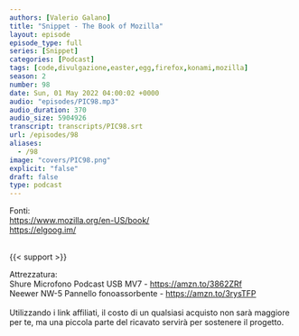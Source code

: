 ```yaml
---
authors: [Valerio Galano]
title: "Snippet - The Book of Mozilla"
layout: episode
episode_type: full
series: [Snippet]
categories: [Podcast]
tags: [code,divulgazione,easter,egg,firefox,konami,mozilla]
season: 2
number: 98
date: Sun, 01 May 2022 04:00:02 +0000
audio: "episodes/PIC98.mp3"
audio_duration: 370
audio_size: 5904926
transcript: transcripts/PIC98.srt
url: /episodes/98
aliases: 
  - /98
image: "covers/PIC98.png"
explicit: "false"
draft: false
type: podcast
---
```

Fonti: <br />
<a href="https://www.mozilla.org/en-US/book/" rel="noopener">https://www.mozilla.org/en-US/book/</a><br />
<a href="https://elgoog.im/" rel="noopener">https://elgoog.im/</a><br />
<br />


{{< support >}}

Attrezzatura:<br />
Shure Microfono Podcast USB MV7 - <a href="https://amzn.to/3862ZRf" rel="noopener">https://amzn.to/3862ZRf</a> <br />
Neewer NW-5 Pannello fonoassorbente - <a href="https://amzn.to/3rysTFP" rel="noopener">https://amzn.to/3rysTFP</a> <br />
<br />
Utilizzando i link affiliati, il costo di un qualsiasi acquisto non sarà maggiore per te, ma una piccola parte del ricavato servirà per sostenere il progetto.<br />
<br />







